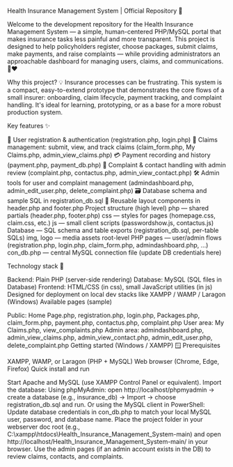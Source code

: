 Health Insurance Management System | Official Repository 🌟

Welcome to the development repository for the Health Insurance Management System — a simple, human-centered PHP/MySQL portal that makes insurance tasks less painful and more transparent. This project is designed to help policyholders register, choose packages, submit claims, make payments, and raise complaints — while providing administrators an approachable dashboard for managing users, claims, and communications. 💼❤️

Why this project? 💡
Insurance processes can be frustrating. This system is a compact, easy-to-extend prototype that demonstrates the core flows of a small insurer: onboarding, claim lifecycle, payment tracking, and complaint handling. It's ideal for learning, prototyping, or as a base for a more robust production system.

Key features ✨

🔐 User registration & authentication (registration.php, login.php)
🧾 Claims management: submit, view, and track claims (claim_form.php, My Claims.php, admin_view_claims.php)
💳 Payment recording and history (payment.php, payment_db.php)
📣 Complaint & contact handling with admin review (complaint.php, contactus.php, admin_view_contact.php)
🛠️ Admin tools for user and complaint management (admindashboard.php, admin_edit_user.php, delete_complaint.php)
🗃️ Database schema and sample SQL in registration_db.sql
🧩 Reusable layout components in header.php and footer.php
Project structure (high level)
 php — shared partials (header.php, footer.php)
 css — styles for pages (homepage.css, claim.css, etc.)
 js — small client scripts (passwordshow.js, contactus.js)
 Database — SQL schema and table exports (registration_db.sql, per-table SQLs)
 img, logo — media assets
 root-level PHP pages — user/admin flows (registration.php, login.php, claim_form.php, admindashboard.php, ...)
 con_db.php — central MySQL connection file (update DB credentials here)

Technology stack 🧭

Backend: Plain PHP (server-side rendering)
Database: MySQL (SQL files in Database)
Frontend: HTML/CSS (in css), small JavaScript utilities (in js)
Designed for deployment on local dev stacks like XAMPP / WAMP / Laragon (Windows)
Available pages (sample)

Public: Home Page.php, registration.php, login.php, Packages.php, claim_form.php, payment.php, contactus.php, complaint.php
User area: My Claims.php, view_complaints.php
Admin area: admindashboard.php, admin_view_claims.php, admin_view_contact.php, admin_edit_user.php, delete_complaint.php
Getting started (Windows / XAMPP) 🪟
Prerequisites

XAMPP, WAMP, or Laragon (PHP + MySQL)
Web browser (Chrome, Edge, Firefox)
Quick install and run

Start Apache and MySQL (use XAMPP Control Panel or equivalent).
Import the database:
Using phpMyAdmin: open http://localhost/phpmyadmin → create a database (e.g., insurance_db) → Import → choose registration_db.sql and run.
Or using the MySQL client in PowerShell:
Update database credentials in con_db.php to match your local MySQL user, password, and database name.
Place the project folder in your webserver doc root (e.g., C:\xampp\htdocs\Health_Insurance_Management_System-main) and open http://localhost/Health_Insurance_Management_System-main/ in your browser.
Use the admin pages (if an admin account exists in the DB) to review claims, contacts, and complaints.
